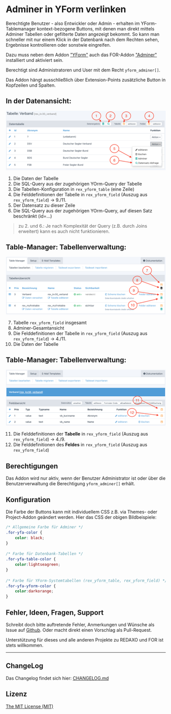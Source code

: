 # Adminer in YForm verlinken

Berechtigte Benutzer - also Entwickler oder Admin - erhalten im YForm-Tablemanager kontext-bezogene Buttons, mit denen man direkt mittels Adminer Tabellen oder gefilterte Daten angezeigt bekommt. So kann man schneller mit nur einem Klick in der Datenbank nach dem Rechten sehen, Ergebnisse kontrollieren oder sonstwie eingreifen.

Dazu muss neben dem Addon ["YForm"](https://github.com/yakamara/redaxo_yform) auch das FOR-Addon ["Adminer"](https://github.com/FriendsOfREDAXO/adminer) installiert und aktiviert sein.

Berechtigt sind Administratoren und User mit dem Recht `yform_adminer[]`.

Das Addon hängt ausschließlich über Extension-Points zusätzliche Button in Kopfzeilen und Spalten. 

## In der Datenansicht:

![](https://raw.githubusercontent.com/FriendsOfREDAXO/yform_adminer/main/internal_support/data_list.png)

1. Die Daten der Tabelle
2. Die SQL-Query aus der zugehörigen YOrm-Query der Tabelle
3. Die Tabellen-Konfiguration in `rex_yform_table` (eine Zeile)
4. Die Felddefinitionen der Tabelle in `rex_yform_field` (Auszug aus `rex_yform_field`) &rarr; 9./11.
5. Der Datensatz zu dieser Zeile
6. Die SQL-Query aus der zugehörigen YOrm-Query, auf diesen Satz beschränkt (id=...)

> zu 2. und 6.: Je nach Komplexität der Query (z.B. durch Joins erweitert) kann es auch nicht funktionieren.

## Table-Manager: Tabellenverwaltung:

![](https://raw.githubusercontent.com/FriendsOfREDAXO/yform_adminer/main/internal_support/table_edit.png)

7. Tabelle `rex_yform_field` insgesamt
8. Adminer-Gesamtansicht
9. Die Felddefinitionen der Tabelle in `rex_yform_field` (Auszug aus `rex_yform_field`) &rarr; 4./11.
10. Die Daten der Tabelle


## Table-Manager: Tabellenverwaltung:

![](https://raw.githubusercontent.com/FriendsOfREDAXO/yform_adminer/main/internal_support/table_field.png)

11. Die Felddefinitionen der **Tabelle** in `rex_yform_field` (Auszug aus `rex_yform_field`) &rarr; 4./9.
12. Die Felddefinitionen des **Feldes** in `rex_yform_field` (Auszug aus `rex_yform_field`)

## Berechtigungen

Das Addon wird nur aktiv, wenn der Benutzer Administrator ist oder über die Benutzerverwaltung die Berechtigung `yform_adminer[]`
erhält.

## Konfiguration

Die Farbe der Buttons kann mit individuellem CSS z.B. via Themes- oder Project-Addon geändert werden.
Hier das CSS der obigen Bildbeispiele:

```css
/* Allgemeine Farbe für Adminer */
.for-yfa-color { 
    color: black;
}

/* Farbe für Datenbank-Tabellen */
.for-yfa-table-color {
    color:lightseagreen;
}

/* Farbe für YForm-Systemtabellen (rex_yform_table, rex_yform_field) */
.for-yfa-yform-color {
    color:darkorange;
}
```

## Fehler, Ideen, Fragen, Support 

Schreibt doch bitte auftretende Fehler, Anmerkungen und Wünsche als Issue auf [Github](https://github.com/FriendsOfREDAXO/yform_adminer/issues).
Oder macht direkt einen Vorschlag als Pull-Request.

Unterstützung für dieses und alle anderen Projekte zu REDAXO und FOR ist stets willkommen.

---
## ChangeLog

Das Changelog findet sich hier: [CHANGELOG.md](CHANGELOG.md)

## Lizenz

[The MIT License (MIT)](LICENSE.md)
